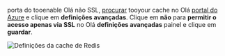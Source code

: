 porta do tooenable Olá não SSL, [procurar](../articles/redis-cache/cache-configure.md#configure-redis-cache-settings) tooyour cache no Olá [portal do Azure](https://portal.azure.com) e clique em **definições avançadas**. Clique em **não** para **permitir o acesso apenas via SSL** no Olá **definições avançadas** painel e clique em **guardar**.

![Definições da cache de Redis](media/redis-cache-non-ssl-port/redis-cache-non-ssl-port.png)


